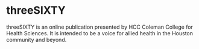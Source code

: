 # threeSIXTY

threeSIXTY is an online publication presented by HCC Coleman College for Health Sciences.
It is intended to be a voice for allied health in the Houston community and beyond.